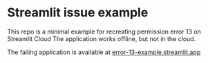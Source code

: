 # Streamlit issue example  

This repo is a minimal example for recreating permission error 13 on Streamlit Cloud
The application works offline, but not in the cloud.

The failing application is available at [error-13-example.streamlit.app](error-13-example.streamlit.app)